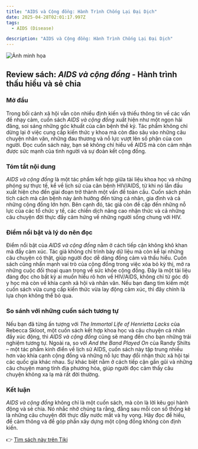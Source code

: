 ```yaml
---
title: "AIDS và Cộng đồng: Hành Trình Chống Lại Đại Dịch"
date: 2025-04-28T02:01:17.997Z
tags:
  - AIDS (Disease)

description: "AIDS và Cộng đồng: Hành Trình Chống Lại Đại Dịch"
---
```


![Ảnh minh họa](https://images.unsplash.com/photo-1581288797999-f3958d2b727f?crop=entropy&cs=tinysrgb&fit=max&fm=jpg&ixid=M3w3MzA0NDl8MHwxfHNlYXJjaHwxfHxBSURTJTIwdiVDMyVBMCUyMGMlRTElQkIlOTluZyUyMCVDNCU5MSVFMSVCQiU5M25nfGVufDB8fHx8MTc0NTgwNTY3N3ww&ixlib=rb-4.0.3&q=80&w=400) 

 ## Review sách: *AIDS và cộng đồng* - Hành trình thấu hiểu và sẻ chia

### Mở đầu
Trong bối cảnh xã hội vẫn còn nhiều định kiến và thiếu thông tin về các vấn đề nhạy cảm, cuốn sách *AIDS và cộng đồng* xuất hiện như một ngọn hải đăng, soi sáng những góc khuất của căn bệnh thế kỷ. Tác phẩm không chỉ dừng lại ở việc cung cấp kiến thức y khoa mà còn đào sâu vào những câu chuyện nhân văn, những đau thương và nỗ lực vượt lên số phận của con người. Đọc cuốn sách này, bạn sẽ không chỉ hiểu về AIDS mà còn cảm nhận được sức mạnh của tình người và sự đoàn kết cộng đồng.

### Tóm tắt nội dung

*AIDS và cộng đồng* là một tác phẩm kết hợp giữa tài liệu khoa học và những phóng sự thực tế, kể về lịch sử của căn bệnh HIV/AIDS, từ khi nó lần đầu xuất hiện cho đến giai đoạn trở thành một vấn đề toàn cầu. Cuốn sách phân tích cách mà căn bệnh này ảnh hưởng đến từng cá nhân, gia đình và cả những cộng đồng lớn hơn. Bên cạnh đó, tác giả còn đề cập đến những nỗ lực của các tổ chức y tế, các chiến dịch nâng cao nhận thức và cả những câu chuyện đời thực đầy cảm hứng về những người sống chung với HIV.

### Điểm nổi bật và lý do nên đọc

Điểm nổi bật của *AIDS và cộng đồng* nằm ở cách tiếp cận không khô khan mà đầy cảm xúc. Tác giả không chỉ trình bày dữ liệu mà còn kể lại những câu chuyện có thật, giúp người đọc dễ dàng đồng cảm và thấu hiểu. Cuốn sách cũng nhấn mạnh vai trò của cộng đồng trong việc xóa bỏ kỳ thị, mở ra những cuộc đối thoại quan trọng về sức khỏe cộng đồng. Đây là một tài liệu đáng đọc cho bất kỳ ai muốn hiểu rõ hơn về HIV/AIDS, không chỉ từ góc độ y học mà còn về khía cạnh xã hội và nhân văn. Nếu bạn đang tìm kiếm một cuốn sách vừa cung cấp kiến thức vừa lay động cảm xúc, thì đây chính là lựa chọn không thể bỏ qua.

### So sánh với những cuốn sách tương tự

Nếu bạn đã từng ấn tượng với *The Immortal Life of Henrietta Lacks* của Rebecca Skloot, một cuốn sách kết hợp khoa học và câu chuyện cá nhân đầy xúc động, thì *AIDS và cộng đồng* cũng sẽ mang đến cho bạn những trải nghiệm tương tự. Ngoài ra, so với *And the Band Played On* của Randy Shilts – một tác phẩm kinh điển về lịch sử AIDS, cuốn sách này tập trung nhiều hơn vào khía cạnh cộng đồng và những nỗ lực thay đổi nhận thức xã hội tại các quốc gia khác nhau. Sự khác biệt nằm ở cách tiếp cận gần gũi và những câu chuyện mang tính địa phương hóa, giúp người đọc cảm thấy câu chuyện không xa lạ mà rất đời thường.

### Kết luận

*AIDS và cộng đồng* không chỉ là một cuốn sách, mà còn là lời kêu gọi hành động và sẻ chia. Nó nhắc nhở chúng ta rằng, đằng sau mỗi con số thống kê là những câu chuyện đời thực đầy nước mắt và hy vọng. Hãy đọc để hiểu, để cảm thông và để góp phần xây dựng một cộng đồng không còn định kiến.

👉 [Tìm sách này trên Tiki](https://tiki.vn/search?q=AIDS%20v%C3%A0%20c%E1%BB%99ng%20%C4%91%E1%BB%93ng)